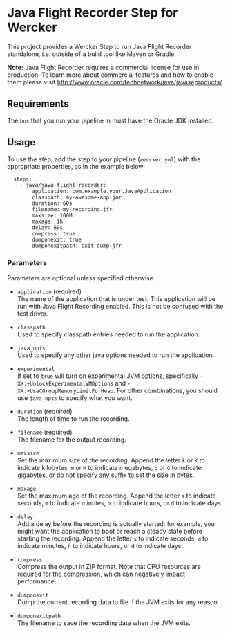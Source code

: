 # Java Flight Recorder Step for Wercker
This project provides a Wercker Step to run Java Flight Recorder standalone, i.e. outside of a build tool like Maven or Gradle.


__Note:__ Java Flight Recorder requires a commercial license for use in production. To learn more about commercial features and how to enable them please visit http://www.oracle.com/technetwork/java/javaseproducts/.


## Requirements

The `box` that you run your pipeline in must have the Oracle JDK installed. 

## Usage 

To use the step, add the step to your pipeline (`wercker.yml`) with the appropriate properties, as in the example below:

```
  steps:
    - java/java-flight-recorder:
        application: com.example.your.JavaApplication
        classpath: my-awesome-app.jar
        duration: 60s
        filename: my-recording.jfr
        maxsize: 100M
        maxage: 1h
        delay: 60s
        compress: true
        dumponexit: true
        dumponexitpath: exit-dump.jfr
```

### Parameters
Parameters are optional unless specified otherwise.

* `application` (required) 
<br>The name of the application that is under test.  This application will be run with Java Flight Recording enabled.  This is not be confused with the test driver. 

* `classpath` 
<br>Used to specify classpath entries needed to run the application.

* `java_opts`
<br>Used to specify any other java options needed to run the application.

* `experimental`
<br>If set to `true` will turn on experimental JVM options, specifically `-XX:+UnlockExperimentalVMOptions` and `-XX:+UseCGroupMemoryLimitForHeap`.  For other combinations, you should use `java_opts` to specify what you want.

* `duration` (required)
<br>The length of time to run the recording.

* `filename` (required) 
<br>The filename for the output recording.

* `maxsize` 
<br>Set the maximum size of the recording. Append the letter `k` or `K` to indicate kilobytes, `m` or `M` to indicate megabytes, `g` or `G` to indicate gigabytes, or do not specify any suffix to set the size in bytes.

* `maxage`
<br>Set the maximum age of the recording. Append the letter `s` to indicate seconds, `m` to indicate minutes, `h` to indicate hours, or `d` to indicate days.

* `delay`
<br>Add a delay before the recording is actually started; for example, you might want the application to boot or reach a steady state before starting the recording.  Append the letter `s` to indicate seconds, `m` to indicate minutes, `h` to indicate hours, or `d` to indicate days.

* `compress`
<br>Compress the output in ZIP format. Note that CPU resources are required for the compression, which can negatively impact performance.

* `dumponexit`
<br>Dump the current recording data to file if the JVM exits for any reason. 

* `dumponexitpath`
<br>The filename to save the recording data when the JVM exits.
